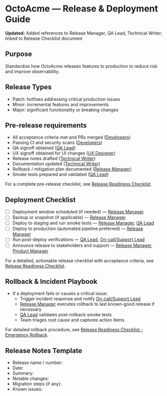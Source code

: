 # OctoAcme — Release & Deployment Guide

**Updated:** Added references to Release Manager, QA Lead, Technical Writer; linked to Release Checklist document

## Purpose
Standardize how OctoAcme releases features to production to reduce risk and improve observability.

## Release Types
- Patch: hotfixes addressing critical production issues
- Minor: incremental features and improvements
- Major: significant functionality or breaking changes

## Pre-release requirements
- All acceptance criteria met and PRs merged ([Developers](octoacme-roles-and-personas.md#developers))
- Passing CI and security scans ([Developers](octoacme-roles-and-personas.md#developers))
- QA signoff obtained ([QA Lead](octoacme-roles-and-personas.md#qa-lead))
- UX signoff obtained for UI changes ([UX Designer](octoacme-roles-and-personas.md#ux-designer))
- Release notes drafted ([Technical Writer](octoacme-roles-and-personas.md#technical-writer))
- Documentation updated ([Technical Writer](octoacme-roles-and-personas.md#technical-writer))
- Rollback / mitigation plan documented ([Release Manager](octoacme-roles-and-personas.md#release-manager))
- Smoke tests prepared and validated ([QA Lead](octoacme-roles-and-personas.md#qa-lead))

For a complete pre-release checklist, see [Release Readiness Checklist](octoacme-release-checklist.md).

## Deployment Checklist
- [ ] Deployment window scheduled (if needed) — [Release Manager](octoacme-roles-and-personas.md#release-manager)
- [ ] Backup or snapshot (if applicable) — [Release Manager](octoacme-roles-and-personas.md#release-manager)
- [ ] Deploy to staging and run smoke tests — [Release Manager](octoacme-roles-and-personas.md#release-manager), [QA Lead](octoacme-roles-and-personas.md#qa-lead)
- [ ] Deploy to production (automated pipeline preferred) — [Release Manager](octoacme-roles-and-personas.md#release-manager)
- [ ] Run post-deploy verifications — [QA Lead](octoacme-roles-and-personas.md#qa-lead), [On-call/Support Lead](octoacme-roles-and-personas.md#on-callsupport-lead)
- [ ] Announce release to stakeholders and support — [Release Manager](octoacme-roles-and-personas.md#release-manager), [Product Manager](octoacme-roles-and-personas.md#product-managers)

For a detailed, actionable release checklist with acceptance criteria, see [Release Readiness Checklist](octoacme-release-checklist.md).

## Rollback & Incident Playbook
- If a deployment fails or causes a critical issue:
  - Trigger incident response and notify [On-call/Support Lead](octoacme-roles-and-personas.md#on-callsupport-lead)
  - [Release Manager](octoacme-roles-and-personas.md#release-manager) executes rollback to last known-good release if necessary
  - [QA Lead](octoacme-roles-and-personas.md#qa-lead) validates post-rollback smoke tests
  - Team triages root cause and captures action items

For detailed rollback procedure, see [Release Readiness Checklist - Emergency Rollback](octoacme-release-checklist.md#emergency-rollback-procedure).

## Release Notes Template
- Release name / number:
- Date:
- Summary:
- Notable changes:
- Migration steps (if any):
- Known issues:
